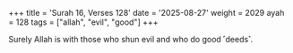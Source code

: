 +++
title = 'Surah 16, Verses 128'
date = '2025-08-27'
weight = 2029
ayah = 128
tags = ["allah", "evil", "good"]
+++

Surely Allah is with those who shun evil and who do good ˹deeds˺.